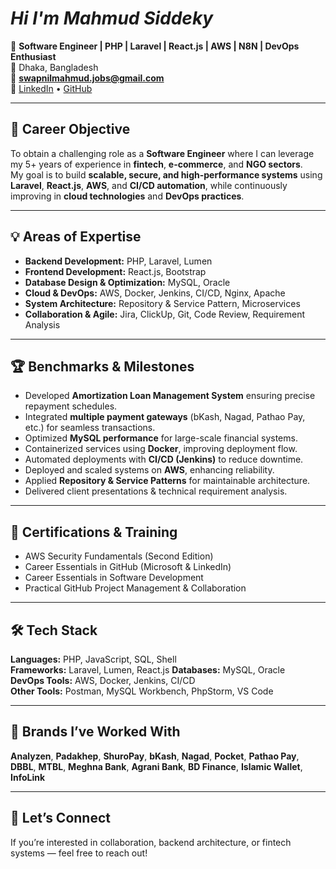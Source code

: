 <h1> <b> <i>Hi I'm Mahmud Siddeky</i></b></h1>

🚀 **Software Engineer | PHP | Laravel | React.js | AWS | N8N | DevOps Enthusiast**  
📍 Dhaka, Bangladesh  
📧 **swapnilmahmud.jobs@gmail.com**  
🔗 [LinkedIn](https://linkedin.com/in/swapnil51) • [GitHub](https://github.com/MahmudSiddekySwapnil)

---

## 🧭 Career Objective
To obtain a challenging role as a **Software Engineer** where I can leverage my 5+ years of experience in **fintech**, **e-commerce**, and **NGO sectors**.  
My goal is to build **scalable, secure, and high-performance systems** using **Laravel**, **React.js**, **AWS**, and **CI/CD automation**, while continuously improving in **cloud technologies** and **DevOps practices**.

---

## 💡 Areas of Expertise
- **Backend Development:** PHP, Laravel, Lumen  
- **Frontend Development:** React.js,  Bootstrap  
- **Database Design & Optimization:** MySQL, Oracle  
- **Cloud & DevOps:** AWS, Docker, Jenkins, CI/CD, Nginx, Apache  
- **System Architecture:** Repository & Service Pattern, Microservices  
- **Collaboration & Agile:** Jira, ClickUp, Git, Code Review, Requirement Analysis  

---
## 🏆 Benchmarks & Milestones
- Developed **Amortization Loan Management System** ensuring precise repayment schedules.  
- Integrated **multiple payment gateways** (bKash, Nagad, Pathao Pay, etc.) for seamless transactions.  
-  Optimized **MySQL performance** for large-scale financial systems.  
- Containerized services using **Docker**, improving deployment flow.  
- Automated deployments with **CI/CD (Jenkins)** to reduce downtime.  
- Deployed and scaled systems on **AWS**, enhancing reliability.  
- Applied **Repository & Service Patterns** for maintainable architecture.  
-  Delivered client presentations & technical requirement analysis.

---
## 🧠 Certifications & Training
- AWS Security Fundamentals (Second Edition)  
- Career Essentials in GitHub (Microsoft & LinkedIn)  
- Career Essentials in Software Development  
- Practical GitHub Project Management & Collaboration  

---

## 🛠️ Tech Stack
**Languages:** PHP, JavaScript, SQL, Shell  
**Frameworks:** Laravel, Lumen, React.js
**Databases:** MySQL, Oracle  
**DevOps Tools:** AWS, Docker, Jenkins, CI/CD  
**Other Tools:** Postman, MySQL Workbench, PhpStorm, VS Code  

---

## 🤝 Brands I’ve Worked With
**Analyzen**, **Padakhep**, **ShuroPay**, **bKash**, **Nagad**, **Pocket**, **Pathao Pay**,  
**DBBL**, **MTBL**, **Meghna Bank**, **Agrani Bank**,  **BD Finance**, **Islamic Wallet**, **InfoLink**  

---
## 💬 Let’s Connect  
If you’re interested in collaboration, backend architecture, or fintech systems — feel free to reach out!  
